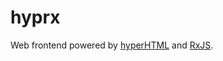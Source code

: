 # hyprx

Web frontend powered by [hyperHTML](https://github.com/WebReflection/hyperHTML) and [RxJS](https://github.com/reactivex/rxjs).
